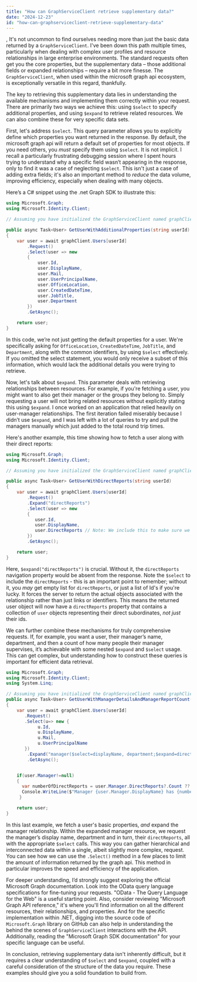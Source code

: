 ```yaml
---
title: "How can GraphServiceClient retrieve supplementary data?"
date: "2024-12-23"
id: "how-can-graphserviceclient-retrieve-supplementary-data"
---
```


,  It's not uncommon to find ourselves needing more than just the basic data returned by a `GraphServiceClient`. I've been down this path multiple times, particularly when dealing with complex user profiles and resource relationships in large enterprise environments. The standard requests often get you the core properties, but the supplementary data – those additional fields or expanded relationships – require a bit more finesse. The `GraphServiceClient`, when used within the microsoft graph api ecosystem, is exceptionally versatile in this regard, thankfully.

The key to retrieving this supplementary data lies in understanding the available mechanisms and implementing them correctly within your request. There are primarily two ways we achieve this: using `$select` to specify additional properties, and using `$expand` to retrieve related resources. We can also combine these for very specific data sets.

First, let's address `$select`. This query parameter allows you to explicitly define which properties you want returned in the response. By default, the microsoft graph api will return a default set of properties for most objects. If you need others, you *must* specify them using `$select`. It is not implicit. I recall a particularly frustrating debugging session where I spent hours trying to understand why a specific field wasn’t appearing in the response, only to find it was a case of neglecting `$select`. This isn't just a case of adding extra fields; it's also an important method to *reduce* the data volume, improving efficiency, especially when dealing with many objects.

Here’s a C# snippet using the .net Graph SDK to illustrate this:

```csharp
using Microsoft.Graph;
using Microsoft.Identity.Client;

// Assuming you have initialized the GraphServiceClient named graphClient

public async Task<User> GetUserWithAdditionalProperties(string userId)
{
    var user = await graphClient.Users[userId]
        .Request()
        .Select(user => new
        {
            user.Id,
            user.DisplayName,
            user.Mail,
            user.UserPrincipalName,
            user.OfficeLocation,
            user.CreatedDateTime,
            user.JobTitle,
            user.Department
        })
        .GetAsync();

    return user;
}
```

In this code, we’re not just getting the default properties for a user. We're specifically asking for `OfficeLocation`, `CreatedDateTime`, `JobTitle`, and `Department`, along with the common identifiers, by using `$select` effectively. If you omitted the select statement, you would only receive a subset of this information, which would lack the additional details you were trying to retrieve.

Now, let's talk about `$expand`. This parameter deals with retrieving relationships between resources. For example, if you're fetching a user, you might want to also get their manager or the groups they belong to. Simply requesting a user will not bring related resources without explicitly stating this using `$expand`. I once worked on an application that relied heavily on user-manager relationships. The first iteration failed miserably because I didn’t use `$expand`, and I was left with a lot of queries to try and pull the managers manually which just added to the total round trip times.

Here's another example, this time showing how to fetch a user along with their direct reports:

```csharp
using Microsoft.Graph;
using Microsoft.Identity.Client;

// Assuming you have initialized the GraphServiceClient named graphClient

public async Task<User> GetUserWithDirectReports(string userId)
{
    var user = await graphClient.Users[userId]
        .Request()
        .Expand("directReports")
        .Select(user => new
        {
           user.Id,
           user.DisplayName,
           user.DirectReports // Note: We include this to make sure we don't get a default list of a 'user'
        })
        .GetAsync();

    return user;
}
```

Here, `$expand("directReports")` is crucial. Without it, the `directReports` navigation property would be absent from the response. Note the `$select` to include the `directReports` - this is an important point to remember; without it, you *may* get empty list for `directReports`, or just a list of Id's if you're lucky. It forces the server to return the actual objects associated with the relationship rather than just links or identifiers. This means the returned user object will now have a `directReports` property that contains a collection of `user` objects representing their direct subordinates, *not just* their ids.

We can further combine these mechanisms for truly comprehensive requests. If, for example, you want a user, their manager’s name, department, and then a count of how many people their manager supervises, it’s achievable with some nested `$expand` and `$select` usage. This can get complex, but understanding how to construct these queries is important for efficient data retrieval.

```csharp
using Microsoft.Graph;
using Microsoft.Identity.Client;
using System.Linq;

// Assuming you have initialized the GraphServiceClient named graphClient
public async Task<User> GetUserWithManagerDetailsAndManagerReportCount(string userId)
{
    var user = await graphClient.Users[userId]
       .Request()
       .Select(u=> new {
            u.Id,
            u.DisplayName,
            u.Mail,
            u.UserPrincipalName
       })
        .Expand("manager($select=displayName, department;$expand=directReports($select=id))")
        .GetAsync();


    if(user.Manager!=null)
    {
      var numberOfDirectReports = user.Manager.DirectReports?.Count ?? 0;
      Console.WriteLine($"Manager {user.Manager.DisplayName} has {numberOfDirectReports} direct reports in department {user.Manager.Department}");
     }

    return user;
}

```
In this last example, we fetch a user's basic properties, *and* expand the manager relationship. Within the expanded manager resource, we request the manager’s display name, department and in turn, their `directReports`, all with the appropriate `$select` calls. This way you can gather hierarchical and interconnected data within a single, albeit slightly more complex, request. You can see how we can use the `.Select()` method in a few places to limit the amount of information returned by the graph api. This method in particular improves the speed and efficiency of the application.

For deeper understanding, I’d strongly suggest exploring the official Microsoft Graph documentation. Look into the OData query language specifications for fine-tuning your requests. "OData - The Query Language for the Web" is a useful starting point. Also, consider reviewing "Microsoft Graph API reference," it's where you'll find information on all the different resources, their relationships, and properties. And for the specific implementation within .NET, digging into the source code of `Microsoft.Graph` library on GitHub can also help in understanding the behind the scenes of `GraphServiceClient` interactions with the API. Additionally, reading the "Microsoft Graph SDK documentation" for your specific language can be useful.

In conclusion, retrieving supplementary data isn't inherently difficult, but it requires a clear understanding of `$select` and `$expand`, coupled with a careful consideration of the structure of the data you require. These examples should give you a solid foundation to build from.
